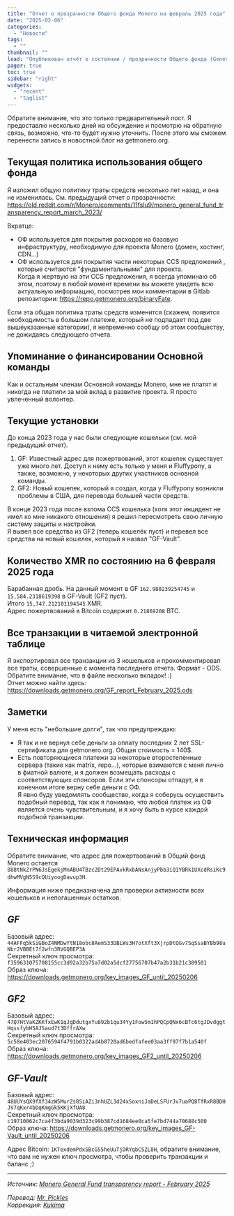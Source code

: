 ```yaml
---
title: "Отчет о прозрачности Общего фонда Monero на февраль 2025 года"
date: "2025-02-06"
categories:
  - "Новости"
tags:
  - ""
thumbnail: ""  
lead: "Опубликован отчёт о состоянии / прозрачности Общего фонда (General Fund) Monero по состоянию на февраль 2025 г."
pager: true
toc: true
sidebar: "right"
widgets:
  - "recent"
  - "taglist"
---
```


Обратите внимание, что это только предварительный пост. Я предоставлю несколько дней на обсуждение и посмотрю на обратную связь, возможно, что-то будет нужно уточнить. После этого мы сможем перенести запись в новостной блог на getmonero.org.

## Текущая политика использования общего фонда

Я изложил общую политику траты средств несколько лет назад, и она не изменилась. См. предыдущий отчет о прозрачности: https://old.reddit.com/r/Monero/comments/11fslu9/monero_general_fund_transparency_report_march_2023/

Вкратце:
- ОФ используется для покрытия расходов на базовую инфраструктуру, необходимую для проекта Monero (домен, хостинг, CDN...)
- ОФ используется для покрытия части некоторых CCS предложений , которые считаются "фундаментальными" для проекта.  
  Когда я жертвую на эти CCS предложения, я всегда упоминаю об этом, поэтому в любой момент времени вы можете увидеть всю актуальную информацию, посмотрев мои комментарии в Gitlab репозитории: https://repo.getmonero.org/binaryFate.

Если эта общая политика траты средств изменится (скажем, появится необходимость в большом платеже, который не подпадает под две вышеуказанные категории), я непременно сообщу об этом сообществу, не дожидаясь следующего отчета.

## Упоминание о финансировании Основной команды

Как и остальным членам Основной команды Monero, мне не платят и никогда не платили за мой вклад в развитие проекта. Я просто увлеченный волонтер.

## Текущие установки

До конца 2023 года у нас были следующие кошельки (см. мой предыдущий отчет).

1. GF: Известный адрес для пожертвований, этот кошелек существует уже много лет. Доступ к нему есть только у меня и Fluffypony, а также, возможно, у некоторых других участников основной команды.  
2. GF2: Новый кошелек, который я создал, когда у Fluffypony возникли проблемы в США, для перевода большей части средств.

В конце 2023 года после взлома CCS кошелька (хотя этот инцидент не имел ко мне никакого отношения) я решил пересмотреть свою личную систему защиты и настройки.  
Я вывел все средства из GF2 (теперь кошелёк пуст) и перевел все средства на новый кошелек, который я назвал "GF-Vault".

## Количество XMR по состоянию на 6 февраля 2025 года

Барабанная дробь.
На данный момент в GF `162.980239254745` и `15,584.2318619398` в GF-Vault (GF2 пуст).  
Итого `15,747.212101194545` XMR.  
Адрес пожертвований в Bitcoin содержит `0.21869208` BTC.

## Все транзакции в читаемой электронной таблице

Я экспортировал все транзакции из 3 кошельков и прокомментировал все траты, совершенные с момента последнего отчета. Формат - ODS.  
Обратите внимание, что в файле несколько вкладок! :)  
Отчет можно найти здесь: https://downloads.getmonero.org/GF_report_February_2025.ods

## Заметки

У меня есть "небольшие долги", так что предупреждаю:
* Я так и не вернул себе деньги за оплату последних 2 лет SSL-сертификата для getmonero.org. Общая стоимость = 140$.
* Есть повторяющиеся платежи за некоторые второстепенные сервера (такие как matrix, repo...), которые взимаются с меня лично в фиатной валюте, и я должен возмещать расходы с соответствующих спонсоров. Если эти спонсоры отпадут, я в конечном итоге верну себе деньги с ОФ.  
  Я явно буду уведомлять сообщество, когда я соберусь осуществить подобный перевод, так как я понимаю, что любой платеж из ОФ является очень чувствительным, и я хочу быть в курсе каждой подобной транзакции.

## Техническая информация

Обратите внимание, что адрес для пожертвований в Общий фонд Monero остается   `888tNkZrPN6JsEgekjMnABU4TBzc2Dt29EPAvkRxbANsAnjyPbb3iQ1YBRk1UXcdRsiKc9dhwMVgN5S9cQUiyoogDavup3H`.

Информация ниже предназначена для проверки активности всех кошельков и непогашенных остатков.

## _GF_

Базовый адрес:   `44AFFq5kSiGBoZ4NMDwYtN18obc8AemS33DBLWs3H7otXft3XjrpDtQGv7SqSsaBYBb98uNbr2VBBEt7f2wfn3RVGQBEP3A`  
Секретный ключ просмотра:   `f359631075708155cc3d92a32b75a7d02a5dcf27756707b47a2b31b21c389501`  
Образ ключа: https://downloads.getmonero.org/key_images_GF_until_20250206

## _GF2_

Базовый адрес:   `47Q7HtVaKZKKfxEwK1qJgDdutgxYu892b1qu34Yy1Fow5m1hPQCpQNx6cBTc6tgJDvdggtHqssfybH5AJSaud7t3DffrAXw`  
Секретный ключ просмотра:   `5c58e403ec2076594f4791b0322ad4b8720ad6bedfafee03aa3ff97f7b1a540f`  
Образ ключа: https://downloads.getmonero.org/key_images_GF2_until_20250206

## _GF-Vault_

Базовый адрес:   `48UUYsQX9fXf34zW5MurZs8SiAZi3nhUZL3d24xSoxniJaDeLSFUrJv7uaPQ8TfRxR8BDHJV7qKxr4bDqKmgGk5KKjXfUA8`  
Секретный ключ просмотра:   `c19710062c7ca4f3bda9039d323c99b387cd1684ee0ca5fe7bd744a70688c500`  
Образ ключа: https://downloads.getmonero.org/key_images_GF-Vault_until_20250206

Адрес Bitcoin: `1KTexdemPdxSBcG55heUuTjDRYqbC5ZL8H`, обратите внимание, что вам не нужен ключ просмотра, чтобы проверить транзакции и баланс ;)

---

_Источник: [Monero General Fund transparency report - February 2025](https://www.reddit.com/r/Monero/comments/1iixgk9/monero_general_fund_transparency_report_february/)_

_Перевод: [Mr. Pickles](https://t.me/v1docq47)_  
_Коррекция: [Kukima](https://t.me/Kukima)_

